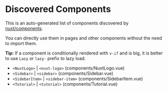 # Discovered Components

This is an auto-generated list of components discovered by [nuxt/components](https://github.com/nuxt/components).

You can directly use them in pages and other components without the need to import them.

**Tip:** If a component is conditionally rendered with `v-if` and is big, it is better to use `Lazy` or `lazy-` prefix to lazy load.

- `<NuxtLogo>` | `<nuxt-logo>` (components/NuxtLogo.vue)
- `<Sidebar>` | `<sidebar>` (components/Sidebar.vue)
- `<SidebarItem>` | `<sidebar-item>` (components/SidebarItem.vue)
- `<Tutorial>` | `<tutorial>` (components/Tutorial.vue)
